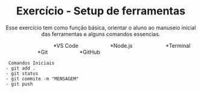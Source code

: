 <h1 align="center">  Exercício - Setup de ferramentas</h1>

<p align="center">Esse exercício tem como função básica, orientar o aluno ao manuseio inicial das ferramentas e alguns comandos essencias.</p>

<p>&emsp;&emsp;&emsp;&emsp;&emsp;&emsp;&emsp;&emsp;&emsp;*VS Code&emsp;&emsp;&emsp;&emsp;&emsp;&emsp;*Node.js &emsp;&emsp;&emsp;&emsp;&emsp;&emsp;*Terminal &emsp;&emsp;&emsp;&emsp;&emsp;&emsp;*Git&emsp;&emsp;&emsp;&emsp;&emsp;&emsp;*GitHub </p>                                                                 



     Comandos Iniciais
    - git add .
    - git status
    - git commite -m "MENSAGEM"
    - git push
      

